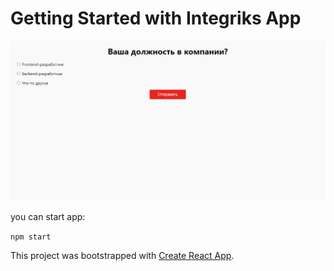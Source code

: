 # Getting Started with Integriks App

![demo](frontend/src/assets/images/demo.png)

you can start app:

`
npm start
`

This project was bootstrapped with [Create React App](https://github.com/facebook/create-react-app).